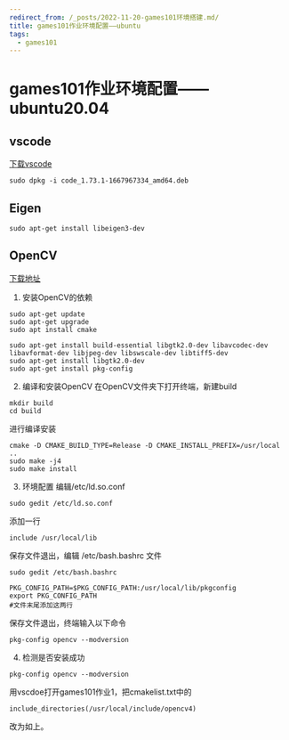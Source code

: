```yaml
---
redirect_from: /_posts/2022-11-20-games101环境搭建.md/
title: games101作业环境配置——ubuntu
tags:
  - games101
---
```

# games101作业环境配置——ubuntu20.04
## vscode
[下载vscode](https://code.visualstudio.com/)
```
sudo dpkg -i code_1.73.1-1667967334_amd64.deb
```
## Eigen
```
sudo apt-get install libeigen3-dev
```
## OpenCV
[下载地址](https://opencv.org/releases/)
1.  安装OpenCV的依赖
```
sudo apt-get update
sudo apt-get upgrade
sudo apt install cmake
```
```
sudo apt-get install build-essential libgtk2.0-dev libavcodec-dev libavformat-dev libjpeg-dev libswscale-dev libtiff5-dev
sudo apt-get install libgtk2.0-dev
sudo apt-get install pkg-config
```
2. 编译和安装OpenCV
在OpenCV文件夹下打开终端，新建build
```
mkdir build
cd build
```
进行编译安装
```
cmake -D CMAKE_BUILD_TYPE=Release -D CMAKE_INSTALL_PREFIX=/usr/local ..
sudo make -j4
sudo make install
```
3. 环境配置
编辑/etc/ld.so.conf
```
sudo gedit /etc/ld.so.conf
```
添加一行
```
include /usr/local/lib
```
保存文件退出，编辑 /etc/bash.bashrc 文件
```
sudo gedit /etc/bash.bashrc 
```
```
PKG_CONFIG_PATH=$PKG_CONFIG_PATH:/usr/local/lib/pkgconfig
export PKG_CONFIG_PATH
#文件末尾添加这两行
```
保存文件退出，终端输入以下命令
```
pkg-config opencv --modversion
```
4. 检测是否安装成功
```
pkg-config opencv --modversion
```
用vscdoe打开games101作业1，把cmakelist.txt中的
```
include_directories(/usr/local/include/opencv4)
```
改为如上。



